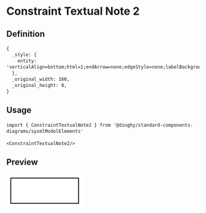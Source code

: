# Constraint Textual Note 2

## Definition

```
{
  _style: { 
    entity: 'verticalAlign=bottom;html=1;endArrow=none;edgeStyle=none;labelBackgroundColor=none;fontSize=10;strokeWidth=2;',
  },
  _original_width: 160,
  _original_height: 0,
}
```

## Usage

```
import { ConstraintTextualNote2 } from '@dinghy/standard-components-diagrams/sysmlModelElements'

<ConstraintTextualNote2/>
```

## Preview

<img src="./constraint-textual-note-2.png" width="200"/>

